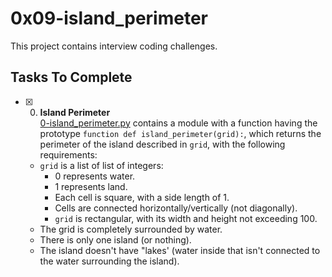 # 0x09-island_perimeter

This project contains interview coding challenges.

## Tasks To Complete

+ [x] 0. **Island Perimeter**<br/>[0-island_perimeter.py](0-island_perimeter.py) contains a module with a function having the prototype `function def island_perimeter(grid):`, which returns the perimeter of the island described in `grid`, with the following requirements:
  + `grid` is a list of list of integers:
    + 0 represents water.
    + 1 represents land.
    + Each cell is square, with a side length of 1.
    + Cells are connected horizontally/vertically (not diagonally).
    + `grid` is rectangular, with its width and height not exceeding 100.
  + The grid is completely surrounded by water.
  + There is only one island (or nothing).
  + The island doesn't have "lakes' (water inside that isn't connected to the water surrounding the island).
